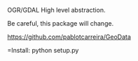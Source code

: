 OGR/GDAL High level abstraction.

Be careful, this package will change.

https://github.com/pablotcarreira/GeoData

=Install:
python setup.py


